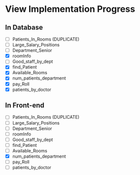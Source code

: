 # View Implementation Progress

## In Database

- [ ] Patients_In_Rooms (DUPLICATE)
- [ ] Large_Salary_Positions
- [ ] Department_Senior
- [x] roomInfo
- [ ] Good_staff_by_dept
- [x] find_Patient
- [x] Available_Rooms
- [x] num_patients_department
- [x] pay_Roll
- [x] patients_by_doctor

## In Front-end

- [ ] Patients_In_Rooms (DUPLICATE)
- [ ] Large_Salary_Positions
- [ ] Department_Senior
- [ ] roomInfo
- [ ] Good_staff_by_dept
- [ ] find_Patient
- [ ] Available_Rooms
- [x] num_patients_department
- [ ] pay_Roll
- [ ] patients_by_doctor